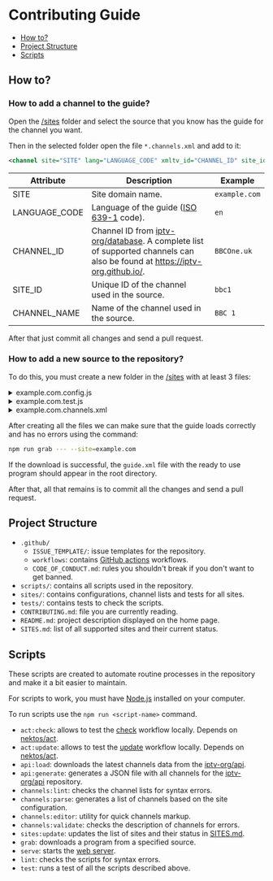 # Contributing Guide

- [How to?](#how-to)
- [Project Structure](#project-structure)
- [Scripts](#scripts)

## How to?

### How to add a channel to the guide?

Open the [/sites](/sites) folder and select the source that you know has the guide for the channel you want.

Then in the selected folder open the file `*.channels.xml` and add to it:

```xml
<channel site="SITE" lang="LANGUAGE_CODE" xmltv_id="CHANNEL_ID" site_id="SITE_ID">CHANNEL_NAME</channel>
```

| Attribute     | Description                                                                                                                                                        | Example       |
| ------------- | ------------------------------------------------------------------------------------------------------------------------------------------------------------------ | ------------- |
| SITE          | Site domain name.                                                                                                                                                  | `example.com` |
| LANGUAGE_CODE | Language of the guide ([ISO 639-1](https://en.wikipedia.org/wiki/List_of_ISO_639-1_codes) code).                                                                   | `en`          |
| CHANNEL_ID    | Channel ID from [iptv-org/database](https://github.com/iptv-org/database). A complete list of supported channels can also be found at https://iptv-org.github.io/. | `BBCOne.uk`   |
| SITE_ID       | Unique ID of the channel used in the source.                                                                                                                       | `bbc1`        |
| CHANNEL_NAME  | Name of the channel used in the source.                                                                                                                            | `BBC 1`       |

After that just commit all changes and send a pull request.

### How to add a new source to the repository?

To do this, you must create a new folder in the [/sites](/sites) with at least 3 files:

<details>
<summary>example.com.config.js</summary>
<br>

This file describes what kind of request we need to send to get the guide for a particular channel on a certain date. It also describes how to parse the response.

```js
module.exports = {
  site: 'example.com',
  url: function ({ channel, date }) {
    return `https://example.com/api/${channel.site_id}/${date.format('YYYY-MM-DD')}`
  },
  parser: function ({ content }) {
    return JSON.parse(content)
  }
}
```

More detailed instructions for this file can be found here: https://github.com/freearhey/epg-grabber#site-config

</details>

<details>
<summary>example.com.test.js</summary>
<br>

With this file we can test the previously created config and make sure it works as you expect.

```js
const { url, parser } = require('./example.com.config.js')
const dayjs = require('dayjs')
const utc = require('dayjs/plugin/utc')
dayjs.extend(utc)

const date = dayjs.utc('2022-11-18', 'YYYY-MM-DD').startOf('d')
const channel = { site_id: 'bbc1', xmltv_id: 'BBCOne.uk', lang: 'en' }

it('can generate valid url', () => {
  expect(url({ channel, date })).toBe('https://example.com/api/bbc1/2022-11-18')
})

it('can parse response', () => {
  const content = `[{"start":"2022-11-18T01:30:00.000Z","stop":"2022-11-18T02:00:00.000Z","title":"Program 1"}]`
  const results = parser({ content })

  expect(results).toMatchObject([
    {
      start: '2022-11-18T01:30:00.000Z',
      stop: '2022-11-18T02:00:00.000Z',
      title: 'Program 1'
    }
  ])
})

it('can handle empty guide', () => {
  const results = parser({ content: '' })

  expect(results).toMatchObject([])
})
```

To run the tests you can use the following command:

```sh
npm test --- example.com
```

Detailed documentation for the tests can be found here: https://jestjs.io/docs/using-matchers

</details>

<details>
<summary>example.com.channels.xml</summary>
<br>

This file contains a list of channels available at the source.

```xml
<?xml version="1.0" encoding="UTF-8" ?>
<channels>
 <channel site="example.com" lang="en" xmltv_id="BBCOne.uk" site_id="bbc1">BBC 1</channel>
</channels>
```

</details>

After creating all the files we can make sure that the guide loads correctly and has no errors using the command:

```sh
npm run grab --- --site=example.com
```

If the download is successful, the `guide.xml` file with the ready to use program should appear in the root directory.

After that, all that remains is to commit all the changes and send a pull request.

## Project Structure

- `.github/`
  - `ISSUE_TEMPLATE/`: issue templates for the repository.
  - `workflows`: contains [GitHub actions](https://docs.github.com/en/actions/quickstart) workflows.
  - `CODE_OF_CONDUCT.md`: rules you shouldn't break if you don't want to get banned.
- `scripts/`: contains all scripts used in the repository.
- `sites/`: contains configurations, channel lists and tests for all sites.
- `tests/`: contains tests to check the scripts.
- `CONTRIBUTING.md`: file you are currently reading.
- `README.md`: project description displayed on the home page.
- `SITES.md`: list of all supported sites and their current status.

## Scripts

These scripts are created to automate routine processes in the repository and make it a bit easier to maintain.

For scripts to work, you must have [Node.js](https://nodejs.org/en) installed on your computer.

To run scripts use the `npm run <script-name>` command.

- `act:check`: allows to test the [check](https://github.com/iptv-org/iptv/blob/master/.github/workflows/check.yml) workflow locally. Depends on [nektos/act](https://github.com/nektos/act).
- `act:update`: allows to test the [update](https://github.com/iptv-org/iptv/blob/master/.github/workflows/update.yml) workflow locally. Depends on [nektos/act](https://github.com/nektos/act).
- `api:load`: downloads the latest channels data from the [iptv-org/api](https://github.com/iptv-org/api).
- `api:generate`: generates a JSON file with all channels for the [iptv-org/api](https://github.com/iptv-org/api) repository.
- `channels:lint`: сhecks the channel lists for syntax errors.
- `channels:parse`: generates a list of channels based on the site configuration.
- `channels:editor`: utility for quick channels markup.
- `channels:validate`: checks the description of channels for errors.
- `sites:update`: updates the list of sites and their status in [SITES.md](SITES.md).
- `grab`: downloads a program from a specified source.
- `serve`: starts the [web server](https://github.com/vercel/serve).
- `lint`: сhecks the scripts for syntax errors.
- `test`: runs a test of all the scripts described above.
